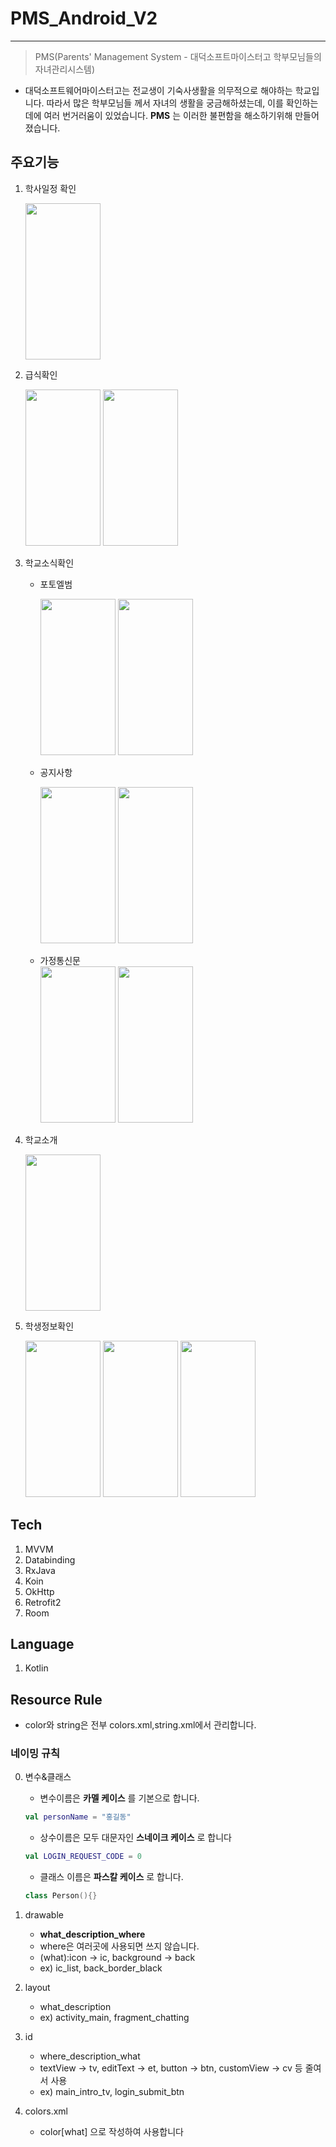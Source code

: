 # PMS_Android_V2

***

> PMS(Parents' Management System - 대덕소프트마이스터고 학부모님들의 자녀관리시스템)

* 대덕소프트웨어마이스터고는 전교생이 기숙사생활을 의무적으로 해야하는 학교입니다. 따라서 많은 학부모님들 께서 자녀의 생활을 궁금해하셨는데, 이를 확인하는데에 여러 번거러움이 있었습니다.
__PMS__ 는 이러한 불편함을 해소하기위해 만들어졌습니다.
## 주요기능
1. 학사일정 확인

    <img src="https://user-images.githubusercontent.com/67100819/132100410-adf35f5a-cf09-476c-97e8-058c472b7f2f.jpg" width="120" height="250">
2. 급식확인

    <img src="https://user-images.githubusercontent.com/67100819/132100438-8fa9185b-6437-4ead-9e9f-30e1b8ef77c9.jpg" width="120" height="250">
    <img src="https://user-images.githubusercontent.com/67100819/132100442-ce7c4b7a-77b1-4e26-a407-6fbd37e2cb9d.jpg" width="120" height="250">
3. 학교소식확인

    * 포토엘범
    
       <img src="https://user-images.githubusercontent.com/67100819/132100564-3adb5842-ee5d-4498-b8b9-65333bdbed34.jpg" width="120" height="250">
       <img src="https://user-images.githubusercontent.com/67100819/132990816-07ce1331-023c-49b9-8874-73b945e8bf7c.jpg" width="120" height="250">
    
    * 공지사항

       <img src="https://user-images.githubusercontent.com/67100819/132100590-de4250a7-15e3-4517-8e09-1818710bad4d.jpg" width="120" height="250">
       <img src="https://user-images.githubusercontent.com/67100819/132990821-7b8bcb83-6bbe-4d6a-990a-cd8db0eee84c.jpg" width="120" height="250">

    * 가정통신문   
       <img src="https://user-images.githubusercontent.com/67100819/132100595-3eb5befb-935a-4c1b-815f-c70893ea6c3f.jpg" width="120" height="250">
       <img src="https://user-images.githubusercontent.com/67100819/132990823-92df64c3-aa97-4e8a-82e7-e233a85872c7.jpg" width="120" height="250">
    
    

4. 학교소개

    <img src="https://user-images.githubusercontent.com/67100819/132100618-5037eeaf-eae0-454c-a297-cd47f0bf5e14.jpg" width="120" height="250">
5. 학생정보확인

    <img src="https://user-images.githubusercontent.com/67100819/132100629-50257e24-dba7-4e1d-90de-1ed8ebeedf84.jpg" width="120" height="250">
    <img src="https://user-images.githubusercontent.com/67100819/132100643-e55d846a-0069-494c-91b4-8a6c1d108ee3.jpg" width="120" height="250">
    <img src="https://user-images.githubusercontent.com/67100819/132100653-9cc7efcf-ff58-4e3b-b2fc-54856bc39218.jpg" width="120" height="250">
## Tech
1. MVVM
2. Databinding
3. RxJava
4. Koin
5. OkHttp
6. Retrofit2
7. Room
## Language
1. Kotlin
## Resource Rule
* color와 string은 전부 colors.xml,string.xml에서 관리합니다.
### 네이밍 규칙
0. 변수&클래스
    * 변수이름은 __카멜 케이스__ 를 기본으로 합니다.
    ```kotlin
    val personName = "홍길동"
    ```
    * 상수이름은 모두 대문자인 __스네이크 케이스__ 로 합니다
    ```kotlin
    val LOGIN_REQUEST_CODE = 0
    ```
    * 클래스 이름은 __파스칼 케이스__ 로 합니다.
    ```kotlin
    class Person(){}
    ```

1. drawable
    * __what_description_where__
    * where은 여러곳에 사용되면 쓰지 않습니다.
    * (what):icon -> ic, background -> back
    * ex) ic_list, back_border_black

2. layout
    * what_description
    * ex) activity_main, fragment_chatting

3. id
    * where_description_what
    * textView -> tv, editText -> et, button -> btn, customView -> cv 등 줄여서 사용
    * ex) main_intro_tv, login_submit_btn

4. colors.xml
    * color[what] 으로 작성하여 사용합니다

